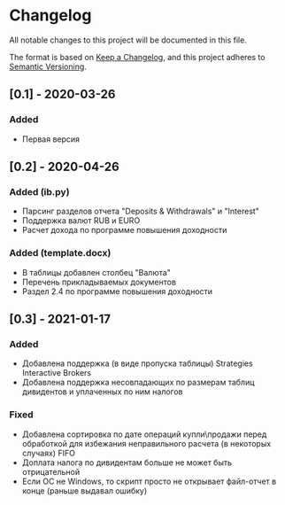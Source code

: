 # Changelog

All notable changes to this project will be documented in this file.

The format is based on [Keep a Changelog](https://keepachangelog.com/en/1.0.0/),
and this project adheres to [Semantic Versioning](https://semver.org/spec/v2.0.0.html).

## [0.1] - 2020-03-26

### Added
- Первая версия

## [0.2] - 2020-04-26

### Added (ib.py)
- Парсинг разделов отчета "Deposits & Withdrawals" и "Interest"
- Поддержка валют RUB и EURO
- Расчет дохода по программе повышения доходности

### Added (template.docx)
- В таблицы добавлен столбец "Валюта"
- Перечень прикладываемых документов
- Раздел 2.4 по программе повышения доходности

## [0.3] - 2021-01-17

### Added
- Добавлена поддержка (в виде пропуска таблицы) Strategies Interactive Brokers
- Добавлена поддержка несовпадающих по размерам таблиц дивидентов и уплаченных по ним налогов 

### Fixed
- Добавлена сортировка по дате операций купли\продажи перед обработкой для избежания неправильного расчета (в некоторых случаях) FIFO
- Доплата налога по дивидентам больше не может быть отрицательной
- Если ОС не Windows, то скрипт просто не открывает файл-отчет в конце (раньше выдавал ошибку)
